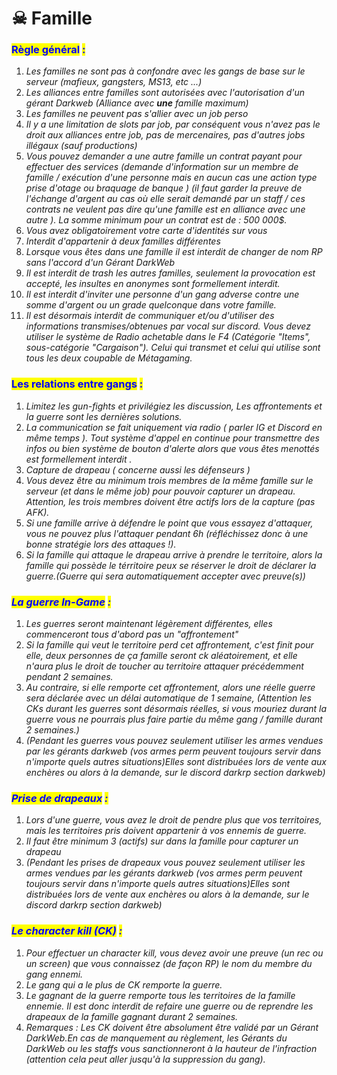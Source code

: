 # ☠ Famille

### <mark style="color:blue;">Règle général</mark> <mark style="color:blue;"></mark><mark style="color:blue;">:</mark> <a href="#regle-general" id="regle-general"></a>

1. _Les familles ne sont pas à confondre avec les gangs de base sur le serveur (mafieux, gangsters, MS13, etc ...)_
2. _Les alliances entre familles sont autorisées avec l'autorisation d'un gérant Darkweb (Alliance avec **une** famille maximum)_
3. _Les familles ne peuvent pas s'allier avec un job perso_
4. _Il y a une limitation de slots par job, par conséquent vous n'avez pas le droit aux alliances entre job, pas de mercenaires, pas d'autres jobs illégaux (sauf productions)_
5. _Vous pouvez demander a une autre famille un contrat payant pour effectuer des services (demande d'information sur un membre de famille / exécution d'une personne mais en aucun cas une action type prise d'otage ou braquage de banque ) (il faut garder la preuve de l'échange d'argent au cas où elle serait demandé par un staff / ces contrats ne veulent pas dire qu'une famille est en alliance avec une autre ). La somme minimum pour un contrat est de : 500 000$._
6. _Vous avez obligatoirement votre carte d'identités sur vous_
7. _Interdit d'appartenir à deux familles différentes_
8. _Lorsque vous êtes dans une famille il est interdit de changer de nom RP sans l'accord d'un Gérant DarkWeb_
9. _Il est interdit de trash les autres familles, seulement la provocation est accepté, les insultes en anonymes sont formellement interdit._
10. _Il est interdit d'inviter une personne d'un gang adverse contre une somme d'argent ou un grade quelconque dans votre famille._
11. _Il est désormais interdit de communiquer et/ou d'utiliser des informations transmises/obtenues par vocal sur discord. Vous devez utiliser le système de Radio achetable dans le F4 (Catégorie "Items", sous-catégorie "Cargaison"). Celui qui transmet et celui qui utilise sont tous les deux coupable de Métagaming._

### <mark style="color:blue;">Les relations entre gangs</mark> <mark style="color:blue;"></mark><mark style="color:blue;">:</mark> <a href="#les-relations-entre-gangs" id="les-relations-entre-gangs"></a>

1. _Limitez les gun-fights et privilégiez les discussion, Les affrontements et la guerre sont les dernières solutions._
2. _La communication se fait uniquement via radio ( parler IG et Discord en même temps ). Tout système d'appel en continue pour transmettre des infos ou bien système de bouton d'alerte alors que vous êtes menottés est formellement interdit ._
3. _Capture de drapeau ( concerne aussi les défenseurs )_
4. _Vous devez être au minimum trois membres de la même famille sur le serveur (et dans le même job) pour pouvoir capturer un drapeau. Attention, les trois membres doivent être actifs lors de la capture (pas AFK)._
5. _Si une famille arrive à défendre le point que vous essayez d'attaquer, vous ne pouvez plus l'attaquer pendant 6h (réfléchissez donc à une bonne stratégie lors des attaques !)._
6. _Si la famille qui attaque le drapeau arrive à prendre le territoire, alors la famille qui possède le térritoire peux se réserver le droit de déclarer la guerre.(Guerre qui sera automatiquement accepter avec preuve(s))_

### _<mark style="color:blue;">La guerre In-Game</mark> <mark style="color:blue;"></mark><mark style="color:blue;">:</mark>_ <a href="#la-guerre-in-game" id="la-guerre-in-game"></a>

1. _Les guerres seront maintenant légèrement différentes, elles commenceront tous d'abord pas un "affrontement"_
2. _Si la famille qui veut le territoire perd cet affrontement, c'est finit pour elle, deux personnes de ça famille seront ck aléatoirement, et elle n'aura plus le droit de toucher au territoire attaquer précédemment pendant 2 semaines._
3. _Au contraire, si elle remporte cet affrontement, alors une réelle guerre sera déclarée avec un délai automatique de 1 semaine, (Attention les CKs durant les guerres sont désormais réelles, si vous mouriez durant la guerre vous ne pourrais plus faire partie du même gang / famille durant 2 semaines.)_
4. _(Pendant les guerres vous pouvez seulement utiliser les armes vendues par les gérants darkweb (vos armes perm peuvent toujours servir dans n'importe quels autres situations)Elles sont distribuées lors de vente aux enchères ou alors à la demande, sur le discord darkrp section darkweb)_

### _<mark style="color:blue;">Prise de drapeaux</mark> <mark style="color:blue;"></mark><mark style="color:blue;">:</mark>_ <a href="#prise-de-drapeaux" id="prise-de-drapeaux"></a>

1. _Lors d'une guerre, vous avez le droit de pendre plus que vos territoires, mais les territoires pris doivent appartenir à vos ennemis de guerre._
2. _Il faut être minimum 3 (actifs) sur dans la famille pour capturer un drapeau_
3. _(Pendant les prises de drapeaux vous pouvez seulement utiliser les armes vendues par les gérants darkweb (vos armes perm peuvent toujours servir dans n'importe quels autres situations)Elles sont distribuées lors de vente aux enchères ou alors à la demande, sur le discord darkrp section darkweb)_

### _<mark style="color:blue;">Le character kill (CK)</mark> <mark style="color:blue;"></mark><mark style="color:blue;">:</mark>_ <a href="#le-character-kill-ck" id="le-character-kill-ck"></a>

1. _Pour effectuer un character kill, vous devez avoir une preuve (un rec ou un screen) que vous connaissez (de façon RP) le nom du membre du gang ennemi._
2. _Le gang qui a le plus de CK remporte la guerre._
3. _Le gagnant de la guerre remporte tous les territoires de la famille ennemie. Il est donc interdit de refaire une guerre ou de reprendre les drapeaux de la famille gagnant durant 2 semaines._
4. _Remarques : Les CK doivent être absolument être validé par un Gérant DarkWeb.En cas de manquement au règlement, les Gérants du DarkWeb ou les staffs vous sanctionneront à la hauteur de l'infraction (attention cela peut aller jusqu'à la suppression du gang)._
